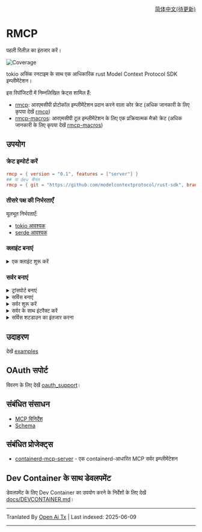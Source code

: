 <div align = "right">
<a href="docs/readme/README.zh-cn.md">简体中文(待更新)</a>
</div>

# RMCP
पहली रिलीज़ का इंतजार करें।
<!-- [![Crates.io Version](todo)](todo) -->
<!-- ![Release status](https://github.com/modelcontextprotocol/rust-sdk/actions/workflows/release.yml/badge.svg) -->
<!-- [![docs.rs](todo)](todo) -->
![Coverage](docs/coverage.svg)

tokio असिंक रनटाइम के साथ एक आधिकारिक rust Model Context Protocol SDK इम्प्लीमेंटेशन।

इस रिपॉजिटरी में निम्नलिखित क्रेट्स शामिल हैं:

- [rmcp](crates/rmcp): आरएमसीपी प्रोटोकॉल इम्प्लीमेंटेशन प्रदान करने वाला कोर क्रेट (अधिक जानकारी के लिए कृपया देखें [rmcp](crates/rmcp/README.md))
- [rmcp-macros](crates/rmcp-macros): आरएमसीपी टूल इम्प्लीमेंटेशन के लिए एक प्रक्रियात्मक मैक्रो क्रेट (अधिक जानकारी के लिए कृपया देखें [rmcp-macros](crates/rmcp-macros/README.md))

## उपयोग

### क्रेट इम्पोर्ट करें

```toml
rmcp = { version = "0.1", features = ["server"] }
## या dev चैनल
rmcp = { git = "https://github.com/modelcontextprotocol/rust-sdk", branch = "main" }
```
### तीसरे पक्ष की निर्भरताएँ
मूलभूत निर्भरताएँ:
- [tokio आवश्यक](https://github.com/tokio-rs/tokio)
- [serde आवश्यक](https://github.com/serde-rs/serde)



### क्लाइंट बनाएं
<details>
<summary>एक क्लाइंट शुरू करें</summary>

```rust, ignore
use rmcp::{ServiceExt, transport::{TokioChildProcess, ConfigureCommandExt}};
use tokio::process::Command;

#[tokio::main]
async fn main() -> Result<(), Box<dyn std::error::Error>> {
    let client = ().serve(TokioChildProcess::new(Command::new("npx").configure(|cmd| {
        cmd.arg("-y").arg("@modelcontextprotocol/server-everything");
    }))?).await?;
    Ok(())
}
```
</details>

### सर्वर बनाएं

<details>
<summary>ट्रांसपोर्ट बनाएं</summary>

```rust, ignore
use tokio::io::{stdin, stdout};
let transport = (stdin(), stdout());
```

</details>

<details>
<summary>सर्विस बनाएं</summary>

आप आसानी से [`ServerHandler`](crates/rmcp/src/handler/server.rs) या [`ClientHandler`](crates/rmcp/src/handler/client.rs) का उपयोग करके एक सर्विस बना सकते हैं।

```rust, ignore
let service = common::counter::Counter::new();
```
</details>

<details>
<summary>सर्वर शुरू करें</summary>

```rust, ignore
// यह कॉल इनिशियलाइज़ेशन प्रक्रिया को पूरा कर देगा
let server = service.serve(transport).await?;
```
</details>

<details>
<summary>सर्वर के साथ इंटरैक्ट करें</summary>

एक बार सर्वर इनिशियलाइज़ हो जाने के बाद, आप अनुरोध या नोटिफिकेशन भेज सकते हैं:

```rust, ignore
// अनुरोध
let roots = server.list_roots().await?;

// या नोटिफिकेशन भेजें
server.notify_cancelled(...).await?;
```
</details>

<details>
<summary>सर्विस शटडाउन का इंतजार करना</summary>

```rust, ignore
let quit_reason = server.waiting().await?;
// या इसे रद्द करें
let quit_reason = server.cancel().await?;
```
</details>


## उदाहरण

देखें [examples](examples/README.md)

## OAuth सपोर्ट

विवरण के लिए देखें [oauth_support](docs/OAUTH_SUPPORT.md)।

## संबंधित संसाधन

- [MCP विनिर्देश](https://spec.modelcontextprotocol.io/specification/2024-11-05/)
- [Schema](https://github.com/modelcontextprotocol/specification/blob/main/schema/2024-11-05/schema.ts)

## संबंधित प्रोजेक्ट्स
- [containerd-mcp-server](https://github.com/jokemanfire/mcp-containerd) - एक containerd-आधारित MCP सर्वर इम्प्लीमेंटेशन

## Dev Container के साथ डेवलपमेंट
डेवलपमेंट के लिए Dev Container का उपयोग करने के निर्देशों के लिए देखें [docs/DEVCONTAINER.md](docs/DEVCONTAINER.md)।

---

Tranlated By [Open Ai Tx](https://github.com/OpenAiTx/OpenAiTx) | Last indexed: 2025-06-09

---